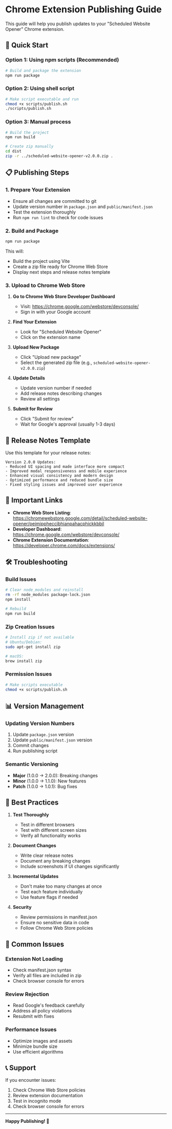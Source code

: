 # Chrome Extension Publishing Guide

This guide will help you publish updates to your "Scheduled Website Opener" Chrome extension.

## 🚀 Quick Start

### Option 1: Using npm scripts (Recommended)

```bash
# Build and package the extension
npm run package
```

### Option 2: Using shell script

```bash
# Make script executable and run
chmod +x scripts/publish.sh
./scripts/publish.sh
```

### Option 3: Manual process

```bash
# Build the project
npm run build

# Create zip manually
cd dist
zip -r ../scheduled-website-opener-v2.0.0.zip .
```

## 📋 Publishing Steps

### 1. Prepare Your Extension

- Ensure all changes are committed to git
- Update version number in `package.json` and `public/manifest.json`
- Test the extension thoroughly
- Run `npm run lint` to check for code issues

### 2. Build and Package

```bash
npm run package
```

This will:

- Build the project using Vite
- Create a zip file ready for Chrome Web Store
- Display next steps and release notes template

### 3. Upload to Chrome Web Store

1. **Go to Chrome Web Store Developer Dashboard**

   - Visit: https://chrome.google.com/webstore/devconsole/
   - Sign in with your Google account

2. **Find Your Extension**

   - Look for "Scheduled Website Opener"
   - Click on the extension name

3. **Upload New Package**

   - Click "Upload new package"
   - Select the generated zip file (e.g., `scheduled-website-opener-v2.0.0.zip`)

4. **Update Details**

   - Update version number if needed
   - Add release notes describing changes
   - Review all settings

5. **Submit for Review**
   - Click "Submit for review"
   - Wait for Google's approval (usually 1-3 days)

## 📝 Release Notes Template

Use this template for your release notes:

```
Version 2.0.0 Updates:
- Reduced UI spacing and made interface more compact
- Improved modal responsiveness and mobile experience
- Enhanced visual consistency and modern design
- Optimized performance and reduced bundle size
- Fixed styling issues and improved user experience
```

## 🔗 Important Links

- **Chrome Web Store Listing**: https://chromewebstore.google.com/detail/scheduled-website-opener/peimippheccjbhianpahacphickkbbjl
- **Developer Dashboard**: https://chrome.google.com/webstore/devconsole/
- **Chrome Extension Documentation**: https://developer.chrome.com/docs/extensions/

## 🛠️ Troubleshooting

### Build Issues

```bash
# Clear node_modules and reinstall
rm -rf node_modules package-lock.json
npm install

# Rebuild
npm run build
```

### Zip Creation Issues

```bash
# Install zip if not available
# Ubuntu/Debian:
sudo apt-get install zip

# macOS:
brew install zip
```

### Permission Issues

```bash
# Make scripts executable
chmod +x scripts/publish.sh
```

## 📊 Version Management

### Updating Version Numbers

1. Update `package.json` version
2. Update `public/manifest.json` version
3. Commit changes
4. Run publishing script

### Semantic Versioning

- **Major** (1.0.0 → 2.0.0): Breaking changes
- **Minor** (1.0.0 → 1.1.0): New features
- **Patch** (1.0.0 → 1.0.1): Bug fixes

## 🎯 Best Practices

1. **Test Thoroughly**

   - Test in different browsers
   - Test with different screen sizes
   - Verify all functionality works

2. **Document Changes**

   - Write clear release notes
   - Document any breaking changes
   - Include screenshots if UI changes significantly

3. **Incremental Updates**

   - Don't make too many changes at once
   - Test each feature individually
   - Use feature flags if needed

4. **Security**
   - Review permissions in manifest.json
   - Ensure no sensitive data in code
   - Follow Chrome Web Store policies

## 🚨 Common Issues

### Extension Not Loading

- Check manifest.json syntax
- Verify all files are included in zip
- Check browser console for errors

### Review Rejection

- Read Google's feedback carefully
- Address all policy violations
- Resubmit with fixes

### Performance Issues

- Optimize images and assets
- Minimize bundle size
- Use efficient algorithms

## 📞 Support

If you encounter issues:

1. Check Chrome Web Store policies
2. Review extension documentation
3. Test in incognito mode
4. Check browser console for errors

---

**Happy Publishing! 🎉**
